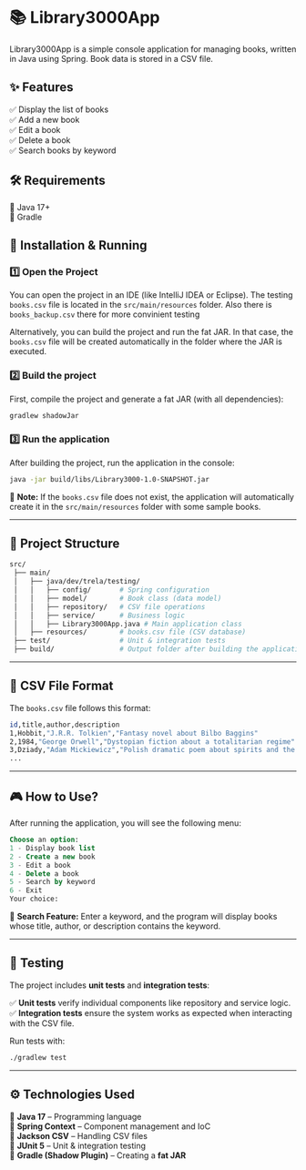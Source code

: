 # 📚 Library3000App

Library3000App is a simple console application for managing books, written in Java using Spring. Book data is stored in a CSV file.

## ✨ Features  
✅ Display the list of books  
✅ Add a new book  
✅ Edit a book  
✅ Delete a book  
✅ Search books by keyword  

## 🛠 Requirements  
🔹 Java 17+  
🔹 Gradle  

## 🚀 Installation & Running  

### 1️⃣ Open the Project  
You can open the project in an IDE (like IntelliJ IDEA or Eclipse). The testing  `books.csv` file is located in the `src/main/resources` folder. Also there is `books_backup.csv` there for more convinient testing

Alternatively, you can build the project and run the fat JAR. In that case, the `books.csv` file will be created automatically in the folder where the JAR is executed.  

### 2️⃣ Build the project  
First, compile the project and generate a fat JAR (with all dependencies):  

```sh
gradlew shadowJar
```

### 3️⃣ Run the application  
After building the project, run the application in the console:  

```sh
java -jar build/libs/Library3000-1.0-SNAPSHOT.jar
```

📌 **Note:** If the `books.csv` file does not exist, the application will automatically create it in the `src/main/resources` folder with some sample books.  

---

## 📂 Project Structure  

```bash
src/
 ├── main/
 │   ├── java/dev/trela/testing/
 │   │   ├── config/       # Spring configuration
 │   │   ├── model/        # Book class (data model)
 │   │   ├── repository/   # CSV file operations
 │   │   ├── service/      # Business logic
 │   │   ├── Library3000App.java # Main application class
 │   ├── resources/        # books.csv file (CSV database)
 ├── test/                 # Unit & integration tests
 ├── build/                # Output folder after building the application
```

---

## 📂 CSV File Format  
The `books.csv` file follows this format:  

```bash
id,title,author,description
1,Hobbit,"J.R.R. Tolkien","Fantasy novel about Bilbo Baggins"
2,1984,"George Orwell","Dystopian fiction about a totalitarian regime"
3,Dziady,"Adam Mickiewicz","Polish dramatic poem about spirits and the afterlife"
...
```

---

## 🎮 How to Use?  
After running the application, you will see the following menu:  

```sql
Choose an option:
1 - Display book list
2 - Create a new book
3 - Edit a book
4 - Delete a book
5 - Search by keyword
6 - Exit
Your choice:
```

🔹 **Search Feature:** Enter a keyword, and the program will display books whose title, author, or description contains the keyword.  

---

## 🧪 Testing  

The project includes **unit tests** and **integration tests**:  

✅ **Unit tests** verify individual components like repository and service logic.  
✅ **Integration tests** ensure the system works as expected when interacting with the CSV file.  

Run tests with:  

```sh
./gradlew test
```

---

## ⚙ Technologies Used  

🔹 **Java 17** – Programming language  
🔹 **Spring Context** – Component management and IoC  
🔹 **Jackson CSV** – Handling CSV files  
🔹 **JUnit 5** – Unit & integration testing  
🔹 **Gradle (Shadow Plugin)** – Creating a **fat JAR**  

